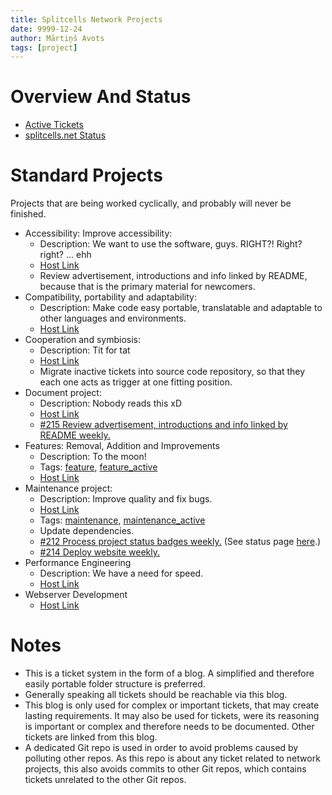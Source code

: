 ```yaml
---
title: Splitcells Network Projects
date: 9999-12-24
author: Mārtiņš Avots
tags: [project]
---
```

# Overview And Status

* [Active Tickets](../../tags/active/)
* [splitcells.net Status](https://splitcells.net/net/splitcells/network/status.html)

# Standard Projects
Projects that are being worked cyclically, and probably will never be finished.

* Accessibility: Improve accessibility:
  * Description: We want to use the software, guys. RIGHT?! Right? right? ... ehh
  * [Host Link](https://github.com/www-splitcells-net/net.splitcells.network/projects/19)
  * Review advertisement, introductions and info linked by README,
    because that is the primary material for newcomers.
* Compatibility, portability and adaptability:
  * Description: Make code easy portable, translatable and adaptable to other languages and environments.
  * [Host Link](https://github.com/www-splitcells-net/net.splitcells.network/projects/3)
* Cooperation and symbiosis:
  * Description: Tit for tat
  * [Host Link](https://github.com/www-splitcells-net/net.splitcells.network/projects/15)
  * Migrate inactive tickets into source code repository,
    so that they each one acts as trigger at one fitting position.
* Document project:
  * Description: Nobody reads this xD
  * [Host Link](https://github.com/www-splitcells-net/net.splitcells.network/projects/6)
  * [#215 Review advertisement, introductions and info linked by README weekly.](https://github.com/www-splitcells-net/net.splitcells.network/issues/215)
* Features: Removal, Addition and Improvements
  * Description: To the moon!
  * Tags: [feature](../../tags/feature/), [feature_active](../../tags/feature_active/)
  * [Host Link](https://github.com/www-splitcells-net/net.splitcells.network/projects/16)
* Maintenance project:
  * Description: Improve quality and fix bugs.
  * [Host Link](https://github.com/www-splitcells-net/net.splitcells.network/projects/8)
  * Tags: [maintenance](../../tags/Maintenance), [maintenance_active](../../tags/maintenance)
  * Update dependencies.
  * [#212 Process project status badges weekly.](https://github.com/www-splitcells-net/net.splitcells.network/issues/212)
    (See status page [here](https://github.com/www-splitcells-net/net.splitcells.network#project-status).)
  * [#214 Deploy website weekly.](https://github.com/www-splitcells-net/net.splitcells.network/issues/214)
* Performance Engineering 
  * Description: We have a need for speed.
  * [Host Link](https://github.com/www-splitcells-net/net.splitcells.network/projects/18)
* Webserver Development
  * [Host Link](https://todo.sr.ht/~splitcells-net/net.splitcells.network?search=label%3A%22active%22)
# Notes
* This is a ticket system in the form of a blog.
  A simplified and therefore easily portable folder structure is preferred. 
* Generally speaking all tickets should be reachable via this blog.
* This blog is only used for complex or important tickets, that may create lasting requirements.
  It may also be used for tickets, were its reasoning is important or complex and therefore needs to be documented.
  Other tickets are linked from this blog.
* A dedicated Git repo is used in order to avoid problems caused by polluting other repos.
  As this repo is about any ticket related to network projects,
  this also avoids commits to other Git repos,
  which contains tickets unrelated to the other Git repos.